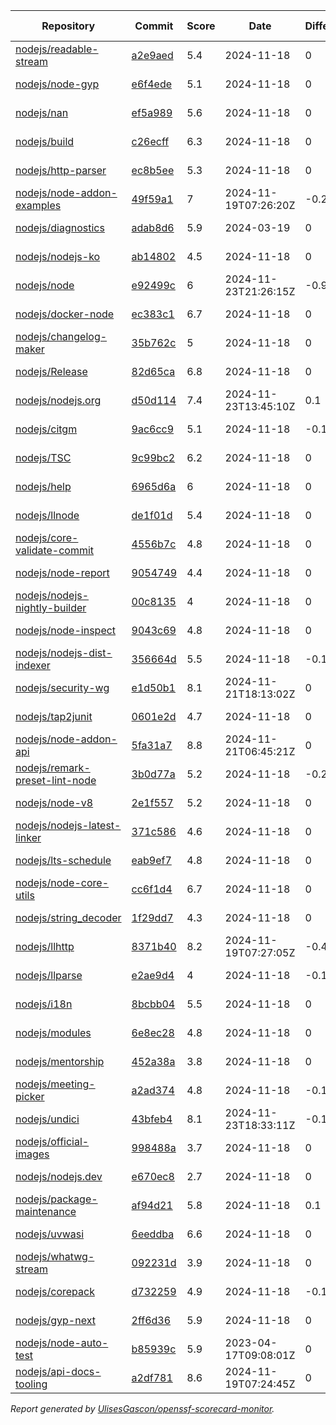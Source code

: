 <!-- OPENSSF-SCORECARD-MONITOR:START -->

| Repository | Commit | Score | Date | Difference | Report Link |
| -- | -- | -- | -- | -- | -- |
| [nodejs/readable-stream](https://github.com/nodejs/readable-stream) | [a2e9aed](https://github.com/nodejs/readable-stream/commit/a2e9aedf4aeee4a5e4d8efcb175edb67e2817eaa) | 5.4 | 2024-11-18 | 0 | [Full Report](https://deps.dev/project/github/nodejs%2Freadable-stream) |
| [nodejs/node-gyp](https://github.com/nodejs/node-gyp) | [e6f4ede](https://github.com/nodejs/node-gyp/commit/e6f4ede10cca28e9edeaa85d7830914c5d1499c7) | 5.1 | 2024-11-18 | 0 | [Full Report](https://deps.dev/project/github/nodejs%2Fnode-gyp) |
| [nodejs/nan](https://github.com/nodejs/nan) | [ef5a989](https://github.com/nodejs/nan/commit/ef5a98900ad056f9fb1ff52732fa496cf5405f1f) | 5.6 | 2024-11-18 | 0 | [Full Report](https://deps.dev/project/github/nodejs%2Fnan) |
| [nodejs/build](https://github.com/nodejs/build) | [c26ecff](https://github.com/nodejs/build/commit/c26ecffc45872cff2fd38a2ad8dad48d949160a9) | 6.3 | 2024-11-18 | 0 | [Full Report](https://deps.dev/project/github/nodejs%2Fbuild) |
| [nodejs/http-parser](https://github.com/nodejs/http-parser) | [ec8b5ee](https://github.com/nodejs/http-parser/commit/ec8b5ee63f0e51191ea43bb0c6eac7bfbff3141d) | 5.3 | 2024-11-18 | 0 | [Full Report](https://deps.dev/project/github/nodejs%2Fhttp-parser) |
| [nodejs/node-addon-examples](https://github.com/nodejs/node-addon-examples) | [49f59a1](https://github.com/nodejs/node-addon-examples/commit/49f59a14890c3f4847216723dd4cc00d49686361) | 7 | 2024-11-19T07:26:20Z | -0.2 | [Full Report](https://deps.dev/project/github/nodejs%2Fnode-addon-examples) |
| [nodejs/diagnostics](https://github.com/nodejs/diagnostics) | [adab8d6](https://github.com/nodejs/diagnostics/commit/adab8d62aca9e47928570c29e7e5908a0f825039) | 5.9 | 2024-03-19 | 0 | [Full Report](https://deps.dev/project/github/nodejs%2Fdiagnostics) |
| [nodejs/nodejs-ko](https://github.com/nodejs/nodejs-ko) | [ab14802](https://github.com/nodejs/nodejs-ko/commit/ab14802dc2e7288bdc4353a24176dce2f4ba9dff) | 4.5 | 2024-11-18 | 0 | [Full Report](https://deps.dev/project/github/nodejs%2Fnodejs-ko) |
| [nodejs/node](https://github.com/nodejs/node) | [e92499c](https://github.com/nodejs/node/commit/e92499c963155fc0accc14ad0a1d10158defa4cb) | 6 | 2024-11-23T21:26:15Z | -0.9 | [Full Report](https://deps.dev/project/github/nodejs%2Fnode) |
| [nodejs/docker-node](https://github.com/nodejs/docker-node) | [ec383c1](https://github.com/nodejs/docker-node/commit/ec383c1870b8ce0bb9d74c89a0897ed58eb61896) | 6.7 | 2024-11-18 | 0 | [Full Report](https://deps.dev/project/github/nodejs%2Fdocker-node) |
| [nodejs/changelog-maker](https://github.com/nodejs/changelog-maker) | [35b762c](https://github.com/nodejs/changelog-maker/commit/35b762c78ae5beb7dbe0cacca41717ddb29a3484) | 5 | 2024-11-18 | 0 | [Full Report](https://deps.dev/project/github/nodejs%2Fchangelog-maker) |
| [nodejs/Release](https://github.com/nodejs/Release) | [82d65ca](https://github.com/nodejs/Release/commit/82d65caf1373a8f5c78dd7869a0fc8b796c974f8) | 6.8 | 2024-11-18 | 0 | [Full Report](https://deps.dev/project/github/nodejs%2Frelease) |
| [nodejs/nodejs.org](https://github.com/nodejs/nodejs.org) | [d50d114](https://github.com/nodejs/nodejs.org/commit/d50d114e19d5c3952f197730c68978f7ec71a5c0) | 7.4 | 2024-11-23T13:45:10Z | 0.1 | [Full Report](https://deps.dev/project/github/nodejs%2Fnodejs.org) |
| [nodejs/citgm](https://github.com/nodejs/citgm) | [9ac6cc9](https://github.com/nodejs/citgm/commit/9ac6cc9159697eade2fa3725e3117982260a7209) | 5.1 | 2024-11-18 | -0.1 | [Full Report](https://deps.dev/project/github/nodejs%2Fcitgm) |
| [nodejs/TSC](https://github.com/nodejs/TSC) | [9c99bc2](https://github.com/nodejs/TSC/commit/9c99bc2efbbbf4cc19942d92d8a471f20d99871b) | 6.2 | 2024-11-18 | 0 | [Full Report](https://deps.dev/project/github/nodejs%2Ftsc) |
| [nodejs/help](https://github.com/nodejs/help) | [6965d6a](https://github.com/nodejs/help/commit/6965d6a19a9211d217fb72d68bbdecad49b4e144) | 6 | 2024-11-18 | 0 | [Full Report](https://deps.dev/project/github/nodejs%2Fhelp) |
| [nodejs/llnode](https://github.com/nodejs/llnode) | [de1f01d](https://github.com/nodejs/llnode/commit/de1f01d70a5c58111dd873d340f898023e4e8fe6) | 5.4 | 2024-11-18 | 0 | [Full Report](https://deps.dev/project/github/nodejs%2Fllnode) |
| [nodejs/core-validate-commit](https://github.com/nodejs/core-validate-commit) | [4556b7c](https://github.com/nodejs/core-validate-commit/commit/4556b7ced175f8802ef32a0cb1af273e9bab5c24) | 4.8 | 2024-11-18 | 0 | [Full Report](https://deps.dev/project/github/nodejs%2Fcore-validate-commit) |
| [nodejs/node-report](https://github.com/nodejs/node-report) | [9054749](https://github.com/nodejs/node-report/commit/90547492f5da29948b00a19b13490b2ebe2c0cd6) | 4.4 | 2024-11-18 | 0 | [Full Report](https://deps.dev/project/github/nodejs%2Fnode-report) |
| [nodejs/nodejs-nightly-builder](https://github.com/nodejs/nodejs-nightly-builder) | [00c8135](https://github.com/nodejs/nodejs-nightly-builder/commit/00c8135102b0e272ed1d8950845a5412cc9bc237) | 4 | 2024-11-18 | 0 | [Full Report](https://deps.dev/project/github/nodejs%2Fnodejs-nightly-builder) |
| [nodejs/node-inspect](https://github.com/nodejs/node-inspect) | [9043c69](https://github.com/nodejs/node-inspect/commit/9043c6986822cf499829c079f9a7debf0a95403f) | 4.8 | 2024-11-18 | 0 | [Full Report](https://deps.dev/project/github/nodejs%2Fnode-inspect) |
| [nodejs/nodejs-dist-indexer](https://github.com/nodejs/nodejs-dist-indexer) | [356664d](https://github.com/nodejs/nodejs-dist-indexer/commit/356664d5a3e5a34e0f96cad4c777de67bb872a6e) | 5.5 | 2024-11-18 | -0.1 | [Full Report](https://deps.dev/project/github/nodejs%2Fnodejs-dist-indexer) |
| [nodejs/security-wg](https://github.com/nodejs/security-wg) | [e1d50b1](https://github.com/nodejs/security-wg/commit/e1d50b1c0a1349b1ed528d3b12f6eff9bf6c573e) | 8.1 | 2024-11-21T18:13:02Z | 0 | [Full Report](https://deps.dev/project/github/nodejs%2Fsecurity-wg) |
| [nodejs/tap2junit](https://github.com/nodejs/tap2junit) | [0601e2d](https://github.com/nodejs/tap2junit/commit/0601e2df056c9a6625eba78c627eab405d09caa8) | 4.7 | 2024-11-18 | 0 | [Full Report](https://deps.dev/project/github/nodejs%2Ftap2junit) |
| [nodejs/node-addon-api](https://github.com/nodejs/node-addon-api) | [5fa31a7](https://github.com/nodejs/node-addon-api/commit/5fa31a718d87fd805f5d352df1d8d519c3713bb8) | 8.8 | 2024-11-21T06:45:21Z | 0 | [Full Report](https://deps.dev/project/github/nodejs%2Fnode-addon-api) |
| [nodejs/remark-preset-lint-node](https://github.com/nodejs/remark-preset-lint-node) | [3b0d77a](https://github.com/nodejs/remark-preset-lint-node/commit/3b0d77a23c491223e59a731fc5f6ab23d529f3ae) | 5.2 | 2024-11-18 | -0.2 | [Full Report](https://deps.dev/project/github/nodejs%2Fremark-preset-lint-node) |
| [nodejs/node-v8](https://github.com/nodejs/node-v8) | [2e1f557](https://github.com/nodejs/node-v8/commit/2e1f557df07e5f89aaad4e0b2f60f1e6c4516251) | 5.2 | 2024-11-18 | 0 | [Full Report](https://deps.dev/project/github/nodejs%2Fnode-v8) |
| [nodejs/nodejs-latest-linker](https://github.com/nodejs/nodejs-latest-linker) | [371c586](https://github.com/nodejs/nodejs-latest-linker/commit/371c586c7b245689a97ef6f6757404a80c318f75) | 4.6 | 2024-11-18 | 0 | [Full Report](https://deps.dev/project/github/nodejs%2Fnodejs-latest-linker) |
| [nodejs/lts-schedule](https://github.com/nodejs/lts-schedule) | [eab9ef7](https://github.com/nodejs/lts-schedule/commit/eab9ef75103b4f2741f995d2eb69bb3e0f8ad135) | 4.8 | 2024-11-18 | 0 | [Full Report](https://deps.dev/project/github/nodejs%2Flts-schedule) |
| [nodejs/node-core-utils](https://github.com/nodejs/node-core-utils) | [cc6f1d4](https://github.com/nodejs/node-core-utils/commit/cc6f1d4111bc523378839278ff3b0dc3be0a7b22) | 6.7 | 2024-11-18 | 0 | [Full Report](https://deps.dev/project/github/nodejs%2Fnode-core-utils) |
| [nodejs/string_decoder](https://github.com/nodejs/string_decoder) | [1f29dd7](https://github.com/nodejs/string_decoder/commit/1f29dd715a6c829da89e869af7dafc231c20ed9f) | 4.3 | 2024-11-18 | 0 | [Full Report](https://deps.dev/project/github/nodejs%2Fstring_decoder) |
| [nodejs/llhttp](https://github.com/nodejs/llhttp) | [8371b40](https://github.com/nodejs/llhttp/commit/8371b40077c0177d743bb3dfed7e2b56cba18328) | 8.2 | 2024-11-19T07:27:05Z | -0.4 | [Full Report](https://deps.dev/project/github/nodejs%2Fllhttp) |
| [nodejs/llparse](https://github.com/nodejs/llparse) | [e2ae9d4](https://github.com/nodejs/llparse/commit/e2ae9d4446c58c9508a2904e45bf6b1161287131) | 4 | 2024-11-18 | -0.1 | [Full Report](https://deps.dev/project/github/nodejs%2Fllparse) |
| [nodejs/i18n](https://github.com/nodejs/i18n) | [8bcbb04](https://github.com/nodejs/i18n/commit/8bcbb04a212b5ea65ba362407d1c65a3aaefc392) | 5.5 | 2024-11-18 | 0 | [Full Report](https://deps.dev/project/github/nodejs%2Fi18n) |
| [nodejs/modules](https://github.com/nodejs/modules) | [6e8ec28](https://github.com/nodejs/modules/commit/6e8ec28d20993ed8a7815c82255471ac628f2c3d) | 4.8 | 2024-11-18 | 0 | [Full Report](https://deps.dev/project/github/nodejs%2Fmodules) |
| [nodejs/mentorship](https://github.com/nodejs/mentorship) | [452a38a](https://github.com/nodejs/mentorship/commit/452a38aec26bb4d9256b2dcde79c51ffd44cd2b7) | 3.8 | 2024-11-18 | 0 | [Full Report](https://deps.dev/project/github/nodejs%2Fmentorship) |
| [nodejs/meeting-picker](https://github.com/nodejs/meeting-picker) | [a2ad374](https://github.com/nodejs/meeting-picker/commit/a2ad374b844dffc54986b48c5e9bd53544046e21) | 4.8 | 2024-11-18 | -0.1 | [Full Report](https://deps.dev/project/github/nodejs%2Fmeeting-picker) |
| [nodejs/undici](https://github.com/nodejs/undici) | [43bfeb4](https://github.com/nodejs/undici/commit/43bfeb4b1aef9f89d81d5108e2b425ccf9daf4fa) | 8.1 | 2024-11-23T18:33:11Z | -0.1 | [Full Report](https://deps.dev/project/github/nodejs%2Fundici) |
| [nodejs/official-images](https://github.com/nodejs/official-images) | [998488a](https://github.com/nodejs/official-images/commit/998488aded6d858b073320b7e0d93903005277c1) | 3.7 | 2024-11-18 | 0 | [Full Report](https://deps.dev/project/github/nodejs%2Fofficial-images) |
| [nodejs/nodejs.dev](https://github.com/nodejs/nodejs.dev) | [e670ec8](https://github.com/nodejs/nodejs.dev/commit/e670ec88c82119ed3141d97e24a2e98630a304c9) | 2.7 | 2024-11-18 | 0 | [Full Report](https://deps.dev/project/github/nodejs%2Fnodejs.dev) |
| [nodejs/package-maintenance](https://github.com/nodejs/package-maintenance) | [af94d21](https://github.com/nodejs/package-maintenance/commit/af94d21ab0d37d51dbf97b76587f90f387783241) | 5.8 | 2024-11-18 | 0.1 | [Full Report](https://deps.dev/project/github/nodejs%2Fpackage-maintenance) |
| [nodejs/uvwasi](https://github.com/nodejs/uvwasi) | [6eeddba](https://github.com/nodejs/uvwasi/commit/6eeddbae277693bc022e59e54649ec13eed478c7) | 6.6 | 2024-11-18 | 0 | [Full Report](https://deps.dev/project/github/nodejs%2Fuvwasi) |
| [nodejs/whatwg-stream](https://github.com/nodejs/whatwg-stream) | [092231d](https://github.com/nodejs/whatwg-stream/commit/092231da3ade919daef9b23ea4e0ed7c9a7dea80) | 3.9 | 2024-11-18 | 0 | [Full Report](https://deps.dev/project/github/nodejs%2Fwhatwg-stream) |
| [nodejs/corepack](https://github.com/nodejs/corepack) | [d732259](https://github.com/nodejs/corepack/commit/d732259fafde57cb859f970dc9e2b01f656fc47d) | 4.9 | 2024-11-18 | -0.1 | [Full Report](https://deps.dev/project/github/nodejs%2Fcorepack) |
| [nodejs/gyp-next](https://github.com/nodejs/gyp-next) | [2ff6d36](https://github.com/nodejs/gyp-next/commit/2ff6d360b14d465bad8b26540b5fa1dab5b5942c) | 5.9 | 2024-11-18 | 0 | [Full Report](https://deps.dev/project/github/nodejs%2Fgyp-next) |
| [nodejs/node-auto-test](https://github.com/nodejs/node-auto-test) | [b85939c](https://github.com/nodejs/node-auto-test/commit/b85939c0dc88670c1d3fbed36b5aba01e2c3f4c7) | 5.9 | 2023-04-17T09:08:01Z | 0 | [Full Report](https://deps.dev/project/github/nodejs%2Fnode-auto-test) |
| [nodejs/api-docs-tooling](https://github.com/nodejs/api-docs-tooling) | [a2df781](https://github.com/nodejs/api-docs-tooling/commit/a2df781c176666285b7b9bcb8ffbab99b1c8ed91) | 8.6 | 2024-11-19T07:24:45Z | 0 | [Full Report](https://deps.dev/project/github/nodejs%2Fapi-docs-tooling) |

_Report generated by [UlisesGascon/openssf-scorecard-monitor](https://github.com/UlisesGascon/openssf-scorecard-monitor)._
<!-- OPENSSF-SCORECARD-MONITOR:END -->
